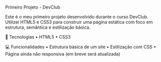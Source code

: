 Primeiro Projeto - DevClub

Este é o meu primeiro projeto desenvolvido durante o curso DevClub. Utilizei HTML5 e CSS3 para construir uma página estática com foco em estrutura, semântica e estilização básica.

🚀 Tecnologias
	•	HTML5
	•	CSS3

💻 Funcionalidades
	•	Estrutura básica de um site
	•	Estilização com CSS
	•	Página ainda não responsiva (em breve será atualizada)
